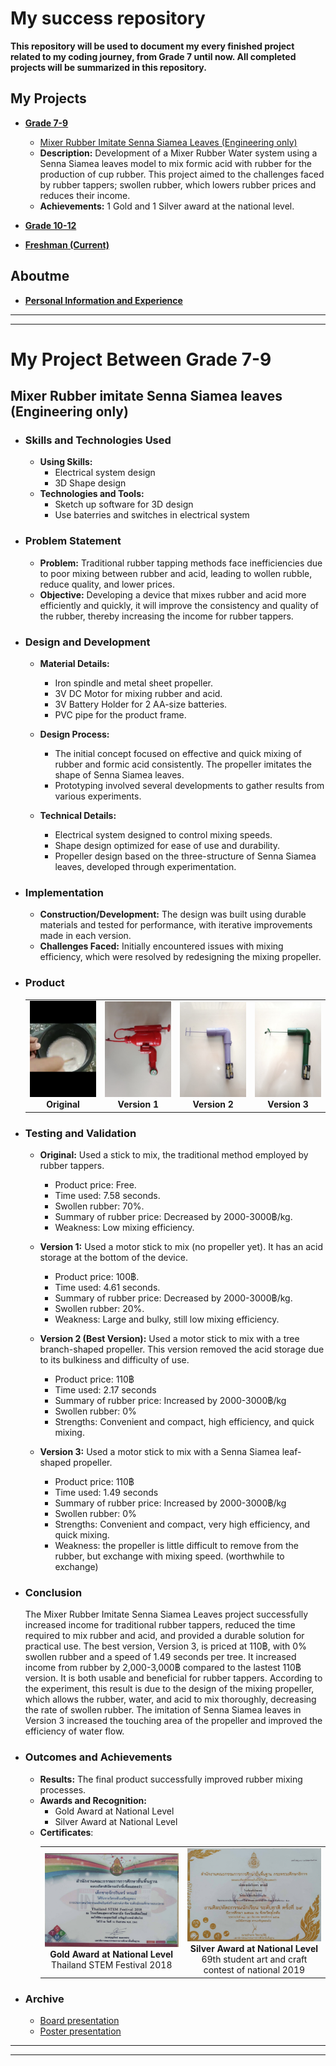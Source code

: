 # My success repository
**This repository will be used to document my every finished project related to my coding journey, from Grade 7 until now. All completed projects will be summarized in this repository.**

## My Projects
- **[Grade 7-9](#my-project-between-grade-7-9)**
    - [Mixer Rubber Imitate Senna Siamea Leaves (Engineering only)](#mixer-rubber-engineering-only)
    - **Description:** Development of a Mixer Rubber Water system using a Senna Siamea leaves model to mix formic acid with rubber for the production of cup rubber. This project aimed to the challenges faced by rubber tappers; swollen rubber, which lowers rubber prices and reduces their income.
    - **Achievements:** 1 Gold and 1 Silver award at the national level.

- **[Grade 10-12](#)**
- **[Freshman (Current)](#)**

## Aboutme
- **[Personal Information and Experience](#)**

---
---
# My Project Between Grade 7-9

## Mixer Rubber imitate Senna Siamea leaves (Engineering only)
- ### Skills and Technologies Used
    - **Using Skills:**
        - Electrical system design
        - 3D Shape design
    - **Technologies and Tools:**
        - Sketch up software for 3D design
        - Use baterries and switches in electrical system

- ### Problem Statement
    - **Problem:** Traditional rubber tapping methods face inefficiencies due to poor mixing between rubber and acid, leading to wollen rubble, reduce quality, and lower prices.
    - **Objective:** Developing a device that mixes rubber and acid more efficiently and quickly, it will improve the consistency and quality of the rubber, thereby increasing the income for rubber tappers.

- ### Design and Development
    - **Material Details:**
        - Iron spindle and metal sheet propeller.
        - 3V DC Motor for mixing rubber and acid.
        - 3V Battery Holder for 2 AA-size batteries.
        - PVC pipe for the product frame.

    - **Design Process:**
        - The initial concept focused on effective and quick mixing of rubber and formic acid consistently. The propeller imitates the shape of Senna Siamea leaves.
        - Prototyping involved several developments to gather results from various experiments.

    - **Technical Details:**
        - Electrical system designed to control mixing speeds.
        - Shape design optimized for ease of use and durability.
        - Propeller design based on the three-structure of Senna Siamea leaves, developed through experimentation.

- ### Implementation
    - **Construction/Development:** The design was built using durable materials and tested for performance, with iterative improvements made in each version.
    - **Challenges Faced:** Initially encountered issues with mixing efficiency, which were resolved by redesigning the mixing propeller.
    
- ### Product
    <table>
    <tr>
        <td align="center">
        <img src="grade7-9_picture/Mixer Rubber/Type0.png" alt="Image 1" width="200">
        <br><strong>Original</strong>
        </td>
        <td align="center">
        <img src="grade7-9_picture/Mixer Rubber/Type1.png" alt="Image 1" width="200">
        <br><strong>Version 1</strong>
        </td>
        <td align="center">
        <img src="grade7-9_picture/Mixer Rubber/Type2.png" alt="Image 2" width="200">
        <br><strong>Version 2</strong>
        </td>
        <td align="center">
        <img src="grade7-9_picture/Mixer Rubber/Type3.png" alt="Image 3" width="200">
        <br><strong>Version 3</strong>
        </td>
    </tr>
    </table>

- ### Testing and Validation
    - **Original:** Used a stick to mix, the traditional method employed by rubber tappers.
        - Product price: Free.
        - Time used: 7.58 seconds.
        - Swollen rubber: 70%.
        - Summary of rubber price: Decreased by 2000-3000฿/kg.
        - Weakness: Low mixing efficiency.

    - **Version 1:** Used a motor stick to mix (no propeller yet). It has an acid storage at the bottom of the device.
        - Product price: 100฿.
        - Time used: 4.61 seconds.
        - Summary of rubber price: Decreased by 2000-3000฿/kg.
        - Swollen rubber: 20%.
        - Weakness: Large and bulky, still low mixing efficiency.

    - **Version 2 (Best Version):** Used a motor stick to mix with a tree branch-shaped propeller. This version removed the acid storage due to its bulkiness and difficulty of use.
        - Product price: 110฿
        - Time used: 2.17 seconds
        - Summary of rubber price: Increased by 2000-3000฿/kg
        - Swollen rubber: 0%
        - Strengths: Convenient and compact, high efficiency, and quick mixing.

    - **Version 3:** Used a motor stick to mix with a Senna Siamea leaf-shaped propeller.
        - Product price: 110฿
        - Time used: 1.49 seconds
        - Summary of rubber price: Increased by 2000-3000฿/kg
        - Swollen rubber: 0%
        - Strengths: Convenient and compact, very high efficiency, and quick mixing. 
        - Weakness: the propeller is little difficult to remove from the rubber, but exchange with mixing speed. (worthwhile to exchange)

- ### Conclusion
    The Mixer Rubber Imitate Senna Siamea Leaves project successfully increased income for traditional rubber tappers, reduced the time required to mix rubber and acid, and provided a durable solution for practical use. The best version, Version 3, is priced at 110฿, with 0% swollen rubber and a speed of 1.49 seconds per tree. It increased income from rubber by 2,000-3,000฿ compared to the lastest 110฿ version. It is both usable and beneficial for rubber tappers. According to the experiment, this result is due to the design of the mixing propeller, which allows the rubber, water, and acid to mix thoroughly, decreasing the rate of swollen rubber. The imitation of Senna Siamea leaves in Version 3 increased the touching area of the propeller and improved the efficiency of water flow.

- ### Outcomes and Achievements
    - **Results:** The final product successfully improved rubber mixing processes.
    - **Awards and Recognition:**
        - Gold Award at National Level
        - Silver Award at National Level
    - **Certificates**:
        <table>
        <tr>
            <td align="center">
            <img src="grade7-9_picture/Mixer Rubber/GoalReward.jpg" alt="Image 1" width="350">
            <br><strong>Gold Award at National Level</strong>
            <br>Thailand STEM Festival 2018
            </td>
            <td align="center">
            <img src="grade7-9_picture/Mixer Rubber/SilverReward.jpg" alt="Image 1" width="350">
            <br><strong>Silver Award at National Level</strong>
            <br>69th student art and craft contest of national 2019
            </td>
        </tr>
        </table>

- ### Archive
    - [Board presentation](grade7-9_picture/Mixer%20Rubber/archive/poster1.png)
    - [Poster presentation](grade7-9_picture/Mixer%20Rubber/archive/poster2.png)

---
---


